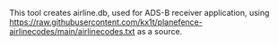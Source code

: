 This tool creates airline.db, used for ADS-B receiver application, using https://raw.githubusercontent.com/kx1t/planefence-airlinecodes/main/airlinecodes.txt as a source.